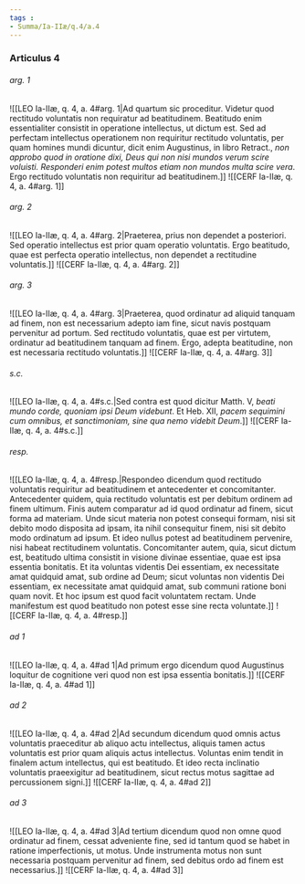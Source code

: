 ```yaml
---
tags : 
- Summa/Ia-IIæ/q.4/a.4
---
```


### Articulus 4

###### arg. 1
![[LEO Ia-IIæ, q. 4, a. 4#arg. 1|Ad quartum sic proceditur. Videtur quod rectitudo voluntatis non requiratur ad beatitudinem. Beatitudo enim essentialiter consistit in operatione intellectus, ut dictum est. Sed ad perfectam intellectus operationem non requiritur rectitudo voluntatis, per quam homines mundi dicuntur, dicit enim Augustinus, in libro Retract., *non approbo quod in oratione dixi, Deus qui non nisi mundos verum scire voluisti. Responderi enim potest multos etiam non mundos multa scire vera*. Ergo rectitudo voluntatis non requiritur ad beatitudinem.]]
![[CERF Ia-IIæ, q. 4, a. 4#arg. 1]]

###### arg. 2
![[LEO Ia-IIæ, q. 4, a. 4#arg. 2|Praeterea, prius non dependet a posteriori. Sed operatio intellectus est prior quam operatio voluntatis. Ergo beatitudo, quae est perfecta operatio intellectus, non dependet a rectitudine voluntatis.]]
![[CERF Ia-IIæ, q. 4, a. 4#arg. 2]]

###### arg. 3
![[LEO Ia-IIæ, q. 4, a. 4#arg. 3|Praeterea, quod ordinatur ad aliquid tanquam ad finem, non est necessarium adepto iam fine, sicut navis postquam pervenitur ad portum. Sed rectitudo voluntatis, quae est per virtutem, ordinatur ad beatitudinem tanquam ad finem. Ergo, adepta beatitudine, non est necessaria rectitudo voluntatis.]]
![[CERF Ia-IIæ, q. 4, a. 4#arg. 3]]

###### s.c.
![[LEO Ia-IIæ, q. 4, a. 4#s.c.|Sed contra est quod dicitur Matth. V, *beati mundo corde, quoniam ipsi Deum videbunt*. Et Heb. XII, *pacem sequimini cum omnibus, et sanctimoniam, sine qua nemo videbit Deum*.]]
![[CERF Ia-IIæ, q. 4, a. 4#s.c.]]

###### resp.
![[LEO Ia-IIæ, q. 4, a. 4#resp.|Respondeo dicendum quod rectitudo voluntatis requiritur ad beatitudinem et antecedenter et concomitanter. Antecedenter quidem, quia rectitudo voluntatis est per debitum ordinem ad finem ultimum. Finis autem comparatur ad id quod ordinatur ad finem, sicut forma ad materiam. Unde sicut materia non potest consequi formam, nisi sit debito modo disposita ad ipsam, ita nihil consequitur finem, nisi sit debito modo ordinatum ad ipsum. Et ideo nullus potest ad beatitudinem pervenire, nisi habeat rectitudinem voluntatis. Concomitanter autem, quia, sicut dictum est, beatitudo ultima consistit in visione divinae essentiae, quae est ipsa essentia bonitatis. Et ita voluntas videntis Dei essentiam, ex necessitate amat quidquid amat, sub ordine ad Deum; sicut voluntas non videntis Dei essentiam, ex necessitate amat quidquid amat, sub communi ratione boni quam novit. Et hoc ipsum est quod facit voluntatem rectam. Unde manifestum est quod beatitudo non potest esse sine recta voluntate.]]
![[CERF Ia-IIæ, q. 4, a. 4#resp.]]

###### ad 1
![[LEO Ia-IIæ, q. 4, a. 4#ad 1|Ad primum ergo dicendum quod Augustinus loquitur de cognitione veri quod non est ipsa essentia bonitatis.]]
![[CERF Ia-IIæ, q. 4, a. 4#ad 1]]

###### ad 2
![[LEO Ia-IIæ, q. 4, a. 4#ad 2|Ad secundum dicendum quod omnis actus voluntatis praeceditur ab aliquo actu intellectus, aliquis tamen actus voluntatis est prior quam aliquis actus intellectus. Voluntas enim tendit in finalem actum intellectus, qui est beatitudo. Et ideo recta inclinatio voluntatis praeexigitur ad beatitudinem, sicut rectus motus sagittae ad percussionem signi.]]
![[CERF Ia-IIæ, q. 4, a. 4#ad 2]]

###### ad 3
![[LEO Ia-IIæ, q. 4, a. 4#ad 3|Ad tertium dicendum quod non omne quod ordinatur ad finem, cessat adveniente fine, sed id tantum quod se habet in ratione imperfectionis, ut motus. Unde instrumenta motus non sunt necessaria postquam pervenitur ad finem, sed debitus ordo ad finem est necessarius.]]
![[CERF Ia-IIæ, q. 4, a. 4#ad 3]]

